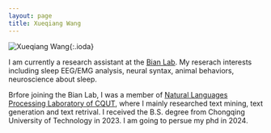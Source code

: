 ```yaml
---
layout: page
title: Xueqiang Wang
---
```


![Xueqiang Wang](https://github.com/BryanWang0702/BryanWang0702.github.io/new_good_one.jpg){:.ioda}

I am currently a research assistant at the [Bian Lab](https://bianlab.site). My reserach interests including sleep EEG/EMG analysis, neural syntax, animal behaviors, neuroscience about sleep.

Brfore joining the Bian Lab, I was a member of [Natural Languages Processing Laboratory of CQUT](https://cqutnlp.com), where I mainly researched text mining, text generation and text retrival. I received the B.S. degree from Chongqing University of Technology in 2023. I am going to persue my phd in 2024.
